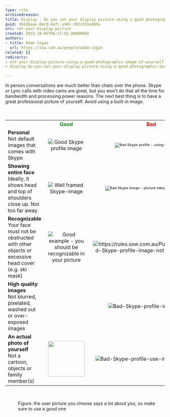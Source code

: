 ```yaml
---
type: rule
archivedreason: 
title: Display - Do you set your display picture using a good photographic image of yourself?
guid: 5042baae-0ec9-4afc-a9dc-302cd31ed89a
uri: set-your-display-picture
created: 2015-10-05T06:17:02.0000000Z
authors:
- title: Adam Cogan
  url: https://ssw.com.au/people/adam-cogan
related: []
redirects:
- set-your-display-picture-using-a-good-photographic-image-of-yourself
- display-do-you-set-your-display-picture-using-a-good-photographic-image-of-yourself

---
```



​In person conversations are much better than chats over the phone. Skype or Lync calls with video cams are great, but you won’t do that all the time for bandwidth and processing power reasons. The next best thing is to have a great professional picture of yourself. Avoid using a built-in image.
<br><excerpt class='endintro'></excerpt><br>
​​<table cellspacing="0" width="100%" class="ssw15-rteTable-default"><tbody><tr class="ssw15-rteTableEvenRow-default"><td class="ssw15-rteTableEvenCol-default" style="width&#58;33.3333%;">​</td><td class="ssw15-rteTableOddCol-default" style="width&#58;33.3333%;text-align&#58;center;">​<strong style="color&#58;#009900;"><span style="color&#58;#009900;"><span style="color&#58;#009900;">Good</span></span></strong></td><td class="ssw15-rteTableEvenCol-default" style="width&#58;33.3333%;text-align&#58;center;">​<strong style="color&#58;#ff0000;"><span style="color&#58;#ff0000;"><span style="color&#58;#ff0000;">Bad</span></span></strong></td></tr><tr class="ssw15-rteTableOddRow-default"><td class="ssw15-rteTableEvenCol-default">​<strong>Personal</strong><br>Not default images tha​t comes with Skype</td><td class="ssw15-rteTableOddCol-default" style="text-align&#58;center;">​<img src="/PublishingImages/Good-Skype-profile-image.jpg" alt="Good Skype profile image" style="margin&#58;5px;" />​​</td><td class="ssw15-rteTableEvenCol-default" style="text-align&#58;center;">​<img src="/PublishingImages/Bad-Skype-profile-image-default.jpg" alt="Bad Skype profile  - using default image" style="color&#58;#555555;font-size&#58;11px;font-weight&#58;bold;margin&#58;5px;" /></td></tr><tr class="ssw15-rteTableEvenRow-default"><td class="ssw15-rteTableEvenCol-default"><strong>​Showing entire face</strong><div>Ideally, it shows head and top of shoulders close up. Not too far away.</div></td><td class="ssw15-rteTableOddCol-default" style="text-align&#58;center;">​<img src="/PublishingImages/Good-Skype-well-framed-image.jpg" alt="Well framed Skype-image" style="margin&#58;5px;" /></td><td class="ssw15-rteTableEvenCol-default" style="text-align&#58;center;">​<img src="/PublishingImages/Bad-Skype-profile-image-too-far-away.jpg" alt="Bad Skype image - picture taken from too far away" style="color&#58;#555555;font-size&#58;11px;font-weight&#58;bold;margin&#58;5px;" /></td></tr><tr class="ssw15-rteTableOddRow-default"><td class="ssw15-rteTableEvenCol-default">​<strong>Recognizable</strong><div>Your face must not be obstructed with other objects or excessive head cover (e.g. ski mask)</div></td><td class="ssw15-rteTableOddCol-default" style="text-align&#58;center;">​<img src="/PublishingImages/Good-Skype-personal-image.jpg" alt="Good example - you should be recognizable in your picture" style="margin&#58;5px;" /></td><td class="ssw15-rteTableEvenCol-default" style="text-align&#58;center;">​<img src="/PublishingImages/Bad-Skype-profile-image-not-recognizable.jpg" alt="https&#58;//rules.ssw.com.au/PublishingImages/Bad-Skype-profile-image-not-recognizable.jpg" style="margin&#58;5px;" /></td></tr><tr class="ssw15-rteTableEvenRow-default"><td class="ssw15-rteTableEvenCol-default"><div><strong>High quality images</strong></div><div>Not blurred, pixelated, washed out or over-exposed images</div></td><td class="ssw15-rteTableOddCol-default" style="text-align&#58;center;">​<img src="/PublishingImages/Good-Skype-high-quality.jpg" alt="" style="margin&#58;5px;" /></td><td class="ssw15-rteTableEvenCol-default" style="text-align&#58;center;">​<img src="/PublishingImages/Bad-Skype-profile-image-blurry.jpg" alt="Bad-Skype-profile-image-blurry" style="margin&#58;5px;" /></td></tr><tr class="ssw15-rteTableOddRow-default"><td class="ssw15-rteTableEvenCol-default">​<strong>An actual photo of yourself</strong><div>Not a cartoon, objects or family member(s)</div></td><td class="ssw15-rteTableOddCol-default" style="text-align&#58;center;">​<img src="/PublishingImages/Good-Skype-actual-person.jpg" alt="" style="margin&#58;5px;width&#58;116px;height&#58;112px;" /></td><td class="ssw15-rteTableEvenCol-default" style="text-align&#58;center;">​<img src="/PublishingImages/Bad-Skype-profile-use-image-of-yourself.jpg" alt="Bad-Skype-profile-use-image-of-yourself" style="margin&#58;5px;" /></td></tr></tbody></table><p class="ssw15-rteElement-GreyBox">&#160;<img src="/PublishingImages/Skype-screenshot.jpg" alt="" style="margin&#58;5px;" /></p><dd class="ssw15-rteElement-FigureNormal">Figure&#58; the user picture you choose says a lot about you, so make sure to use a good one</dd>


